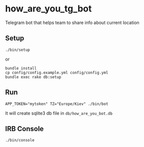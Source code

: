 # how_are_you_tg_bot

Telegram bot that helps team to share info about current location

## Setup

```shell
./bin/setup
```

or 
```
bundle install
cp config/config.example.yml config/config.yml
bundle exec rake db:setup
```

## Run

```shell
APP_TOKEN="mytoken" TZ="Europe/Kiev" ./bin/bot
```

It will create sqlite3 db file in `db/how_are_you_bot.db`

## IRB Console

```shell
./bin/console
```

